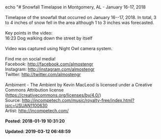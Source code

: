 echo "# Snowfall Timelapse in Montgomery, AL - January 16-17, 2018<br /><br />Timelapse of the snowfall that occurred on January 16--17, 2018.  In total, 3 to 4 inches of snow fell in the area although 1 to 3 inches was forecasted.<br /><br />Key points in the video:<br />16:23 Dog walking down the street by itself<br /><br />Video was captured using Night Owl camera system.<br /><br />Find me on social media!<br />Facebook: http://facebook.com/almostengr<br />Instagram: http://instagram.com/almostengr<br />Twitter: http://twitter.com/almostengr<br /><br />Ambiment - The Ambient by Kevin MacLeod is licensed under a Creative Commons Attribution license (https://creativecommons.org/licenses/by/4.0/)<br />Source: http://incompetech.com/music/royalty-free/index.html?isrc=USUAN1100630<br />Artist: http://incompetech.com/<br /><br />**Posted: 2018-01-19 10:31:20**<br /><br />**Updated: 2019-03-12 06:48:59**<br /><br />
